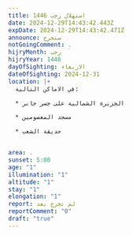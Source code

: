 ```yaml
---
title: استهلال رجب 1446
date: 2024-12-29T14:43:42.443Z
expDate: 2024-12-29T14:43:42.471Z
announce: ستخرج
notGoingComment: .
hijryMonth: رجب
hijryYear: 1446
dayOfSighting: الاربعاء
dateOfSighting: 2024-12-31
location: |+
  في الاماكن التالية:

  * الجزيرة الشمالية على جسر جابر

  * مسجد المعصومين

  * حديقة الشعب


area: .
sunset: 5:00
age: "1"
illumination: "1"
altitude: "1"
stay: "1"
elongation: "1"
report: لم تخرج بعد
reportComment: "0"
draft: "true"
---
```

